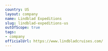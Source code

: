```yaml
---
country: US
layout: company
name: Lindblad Expeditions
slug: lindblad-expeditions-us
outOfScope: true
tags:
- company
officialUrl: https://www.lindbladcruises.com/
---
```

